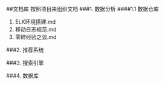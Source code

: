 ##文档库
按照项目来组织文档
###1. 数据分析
####1.1 数据仓库
1. ELK环境搭建.md
2. 移动日志规范.md
3. 零碎经验之谈.md

###2. 推荐系统

###3. 搜索引擎

###4. 数据库

